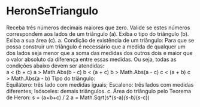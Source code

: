 # HeronSeTriangulo
Receba três números decimais maiores que zero. Valide se estes números correspondem aos lados de um triângulo (a). Exiba o tipo do triângulo (b). Exiba a sua área (c).  a. Condição de existência de um triângulo:  Para que se possa construir um triângulo é necessário que a medida de qualquer um dos lados seja menor que a soma das medidas dos outros dois e maior que o valor absoluto da diferença entre essas medidas.  Ou seja, todas as condições abaixo devem ser atendidas:  
a < (b + c)
a > Math.Abs(b - c)
b < (a + c)
b > Math.Abs(a - c)
c < (a + b)
c > Math.Abs(a - b)
Tipo do triângulo:  
Equilátero: três lado com medidas iguais;
Escaleno: três lados com medidas diferentes; 
Isósceles: demais triângulos. 
c. Área do triângulo pelo Teorema de Heron:
s = (a+b+c) / 2
a = Math.Sqrt(s*(s-a)*(s-b)*(s-c))
